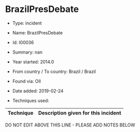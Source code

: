 # BrazilPresDebate

* Type: incident

* Name: BrazilPresDebate

* Id: I00036

* Summary: nan

* Year started: 2014.0

* From country / To country: Brazil / Brazil

* Found via: OII

* Date added: 2019-02-24

* Techniques used: 

| Technique | Description given for this incident |
| --------- | ------------------------- |


DO NOT EDIT ABOVE THIS LINE - PLEASE ADD NOTES BELOW
